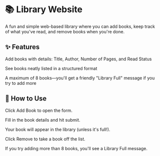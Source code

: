 # 📚 Library Website

A fun and simple web-based library where you can add books, keep track of what you've read, and remove books when you're done.

## ✨ Features

Add books with details: Title, Author, Number of Pages, and Read Status

See books neatly listed in a structured format

A maximum of 8 books—you'll get a friendly "Library Full" message if you try to add more

## 🚀 How to Use

Click Add Book to open the form.

Fill in the book details and hit submit.

Your book will appear in the library (unless it's full!).

Click Remove to take a book off the list.

If you try adding more than 8 books, you'll see a Library Full message.